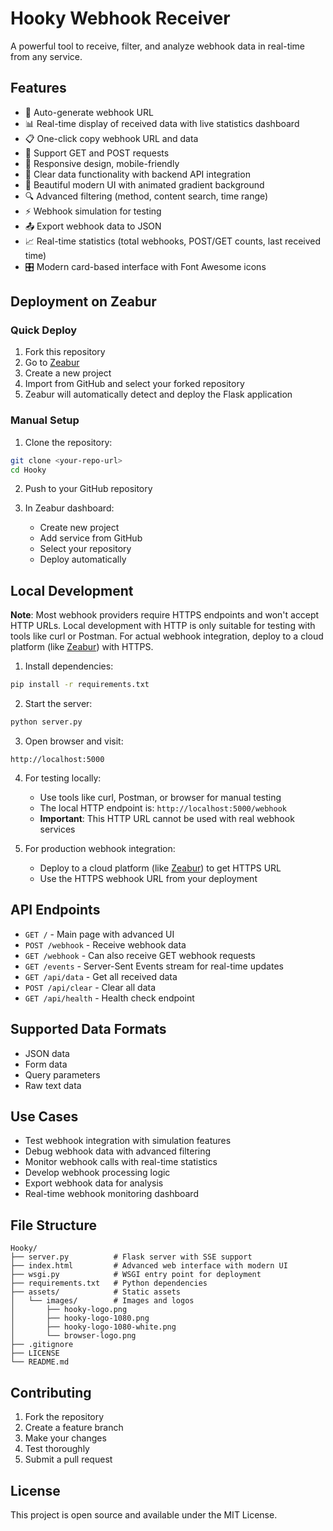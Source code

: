 # Hooky Webhook Receiver
A powerful tool to receive, filter, and analyze webhook data in real-time from any service.

## Features

- 🔗 Auto-generate webhook URL
- 📊 Real-time display of received data with live statistics dashboard  
- 📋 One-click copy webhook URL and data
- 🔄 Support GET and POST requests
- 📱 Responsive design, mobile-friendly
- 🧹 Clear data functionality with backend API integration
- 🎨 Beautiful modern UI with animated gradient background
- 🔍 Advanced filtering (method, content search, time range)
- ⚡ Webhook simulation for testing
- 📤 Export webhook data to JSON
- 📈 Real-time statistics (total webhooks, POST/GET counts, last received time)
- 🎛️ Modern card-based interface with Font Awesome icons

## Deployment on Zeabur

### Quick Deploy

1. Fork this repository
2. Go to [Zeabur](https://zeabur.com/referral?referralCode=stelladai1028)
3. Create a new project
4. Import from GitHub and select your forked repository
5. Zeabur will automatically detect and deploy the Flask application

### Manual Setup

1. Clone the repository:
```bash
git clone <your-repo-url>
cd Hooky
```

2. Push to your GitHub repository

3. In Zeabur dashboard:
   - Create new project
   - Add service from GitHub
   - Select your repository
   - Deploy automatically

## Local Development
**Note**: Most webhook providers require HTTPS endpoints and won't accept HTTP URLs. Local development with HTTP is only suitable for testing with tools like curl or Postman. For actual webhook integration, deploy to a cloud platform (like [Zeabur](https://zeabur.com/referral?referralCode=stelladai1028)) with HTTPS.

1. Install dependencies:
```bash
pip install -r requirements.txt
```

2. Start the server:
```bash
python server.py
```

3. Open browser and visit:
```
http://localhost:5000
```

4. For testing locally:
   - Use tools like curl, Postman, or browser for manual testing
   - The local HTTP endpoint is: `http://localhost:5000/webhook`
   - **Important**: This HTTP URL cannot be used with real webhook services

5. For production webhook integration:
   - Deploy to a cloud platform (like [Zeabur](https://zeabur.com/referral?referralCode=stelladai1028)) to get HTTPS URL
   - Use the HTTPS webhook URL from your deployment

## API Endpoints
- `GET /` - Main page with advanced UI
- `POST /webhook` - Receive webhook data
- `GET /webhook` - Can also receive GET webhook requests  
- `GET /events` - Server-Sent Events stream for real-time updates
- `GET /api/data` - Get all received data
- `POST /api/clear` - Clear all data
- `GET /api/health` - Health check endpoint

## Supported Data Formats
- JSON data
- Form data
- Query parameters
- Raw text data

## Use Cases
- Test webhook integration with simulation features
- Debug webhook data with advanced filtering
- Monitor webhook calls with real-time statistics
- Develop webhook processing logic
- Export webhook data for analysis
- Real-time webhook monitoring dashboard

## File Structure
```
Hooky/
├── server.py          # Flask server with SSE support
├── index.html         # Advanced web interface with modern UI
├── wsgi.py            # WSGI entry point for deployment
├── requirements.txt   # Python dependencies  
├── assets/            # Static assets
│   └── images/        # Images and logos
│       ├── hooky-logo.png
│       ├── hooky-logo-1080.png
│       ├── hooky-logo-1080-white.png
│       └── browser-logo.png
├── .gitignore
├── LICENSE
└── README.md
```

## Contributing
1. Fork the repository
2. Create a feature branch
3. Make your changes
4. Test thoroughly
5. Submit a pull request

## License
This project is open source and available under the MIT License.